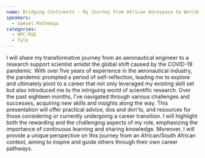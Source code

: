```yaml
---
name: Bridging Continents - My Journey from African Aerospace to Worldwide Research
speakers:
  - Samuel Mathekga
categories:
  - HPC-RSE
  - Talk
---
```


I will share my transformative journey from an aeronautical engineer to a research support scientist amidst the global shift caused by the COVID-19 pandemic. With over five years of experience in the aeronautical industry, the pandemic prompted a period of self-reflection, leading me to explore and ultimately pivot to a career that not only leveraged my existing skill set but also introduced me to the intriguing world of scientific research. Over the past eighteen months, I've navigated through various challenges and successes, acquiring new skills and insights along the way. This presentation will offer practical advice, dos and don'ts, and resources for those considering or currently undergoing a career transition. I will highlight both the rewarding and the challenging aspects of my role, emphasizing the importance of continuous learning and sharing knowledge. Moreover, I will provide a unique perspective on this journey from an African/South African context, aiming to inspire and guide others through their own career pathways.